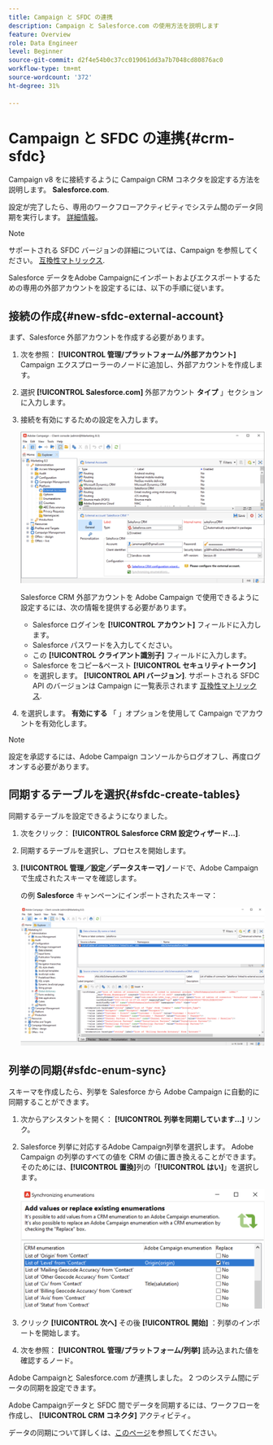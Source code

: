 ```yaml
---
title: Campaign と SFDC の連携
description: Campaign と Salesforce.com の使用方法を説明します
feature: Overview
role: Data Engineer
level: Beginner
source-git-commit: d2f4e54b0c37cc019061dd3a7b7048cd80876ac0
workflow-type: tm+mt
source-wordcount: '372'
ht-degree: 31%

---
```


# Campaign と SFDC の連携{#crm-sfdc}

Campaign v8 をに接続するように Campaign CRM コネクタを設定する方法を説明します。 **Salesforce.com**.

設定が完了したら、専用のワークフローアクティビティでシステム間のデータ同期を実行します。 [詳細情報](crm-data-sync.md)。

>[!NOTE]
>
>サポートされる SFDC バージョンの詳細については、Campaign を参照してください。 [互換性マトリックス](../start/compatibility-matrix.md).


Salesforce データをAdobe Campaignにインポートおよびエクスポートするための専用の外部アカウントを設定するには、以下の手順に従います。

## 接続の作成{#new-sfdc-external-account}

まず、Salesforce 外部アカウントを作成する必要があります。

1. 次を参照： **[!UICONTROL 管理/プラットフォーム/外部アカウント]** Campaign エクスプローラーのノードに追加し、外部アカウントを作成します。
1. 選択 **[!UICONTROL Salesforce.com]** 外部アカウント **タイプ** 」セクションに入力します。
1. 接続を有効にするための設定を入力します。

   ![](assets/sfdc-external-account.png)

   Salesforce CRM 外部アカウントを Adobe Campaign で使用できるように設定するには、次の情報を提供する必要があります。

   * Salesforce ログインを **[!UICONTROL アカウント]** フィールドに入力します。
   * Salesforce パスワードを入力してください。
   * この **[!UICONTROL クライアント識別子]** フィールドに入力します。
   * Salesforce をコピー&amp;ペースト **[!UICONTROL セキュリティトークン]**
   * を選択します。 **[!UICONTROL API バージョン]**. サポートされる SFDC API のバージョンは Campaign に一覧表示されます [互換性マトリックス](../start/compatibility-matrix.md).

1. を選択します。 **有効にする** 「 」オプションを使用して Campaign でアカウントを有効化します。

>[!NOTE]
>
>設定を承認するには、Adobe Campaign コンソールからログオフし、再度ログオンする必要があります。

## 同期するテーブルを選択{#sfdc-create-tables}

同期するテーブルを設定できるようになりました。

1. 次をクリック： **[!UICONTROL Salesforce CRM 設定ウィザード…]**.
1. 同期するテーブルを選択し、プロセスを開始します。
1. **[!UICONTROL 管理／設定／データスキーマ]**&#x200B;ノードで、Adobe Campaign で生成されたスキーマを確認します。

   の例 **Salesforce** キャンペーンにインポートされたスキーマ：

   ![](assets/sfdc-schemas.png)

## 列挙の同期{#sfdc-enum-sync}

スキーマを作成したら、列挙を Salesforce から Adobe Campaign に自動的に同期することができます。

1. 次からアシスタントを開く：  **[!UICONTROL 列挙を同期しています…]** リンク。
1. Salesforce 列挙に対応するAdobe Campaign列挙を選択します。
Adobe Campaign の列挙のすべての値を CRM の値に置き換えることができます。そのためには、**[!UICONTROL 置換]**&#x200B;列の「**[!UICONTROL はい]**」を選択します。

   ![](assets/sfdc-enum.png)

1. クリック **[!UICONTROL 次へ]** その後 **[!UICONTROL 開始]** ：列挙のインポートを開始します。

1. 次を参照： **[!UICONTROL 管理/プラットフォーム/列挙]** 読み込まれた値を確認するノード。


Adobe Campaignと Salesforce.com が連携しました。 2 つのシステム間にデータの同期を設定できます。 

Adobe Campaignデータと SFDC 間でデータを同期するには、ワークフローを作成し、 **[!UICONTROL CRM コネクタ]** アクティビティ。

データの同期について詳しくは、[このページ](crm-data-sync.md)を参照してください。
